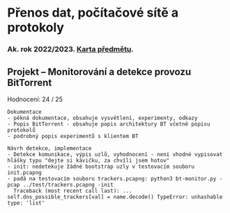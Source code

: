 # Přenos dat, počítačové sítě a protokoly
### Ak. rok 2022/2023. [Karta předmětu](https://www.fit.vut.cz/study/course/259458/.cs).

## Projekt – Monitorování a detekce provozu BitTorrent
Hodnocení: 24 / 25

```
Dokumentace
- pěkná dokumentace, obsahuje vysvětlení, experimenty, odkazy 
- Popis BitTorrent - obsahuje popis architektury BT včetně popisu protokolů 
- podrobný popis experimentů s klientem BT 

Návrh detekce, implementace
- Detekce komunikace, výpis uzlů, vyhodnocení - není vhodné vypisovat hlášky typu "dejte si kávičku, za chvíli jsem hotov" 
- init: nedetekuje žádné bootstrap uzly v testovacím souboru init.pcapng 
- padá na testovacím souboru trackers.pcapng: python3 bt-monitor.py -pcap ../test/trackers.pcapng -init 
  Traceback (most recent call last): ... self.dns_possible_trackers[val] = name.decode() TypeError: unhashable type: 'list' 
```
